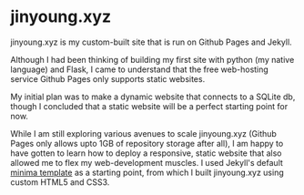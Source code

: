 # jinyoung.xyz

jinyoung.xyz is my custom-built site that is run on Github Pages and Jekyll. 

Although I had been thinking of building my first site with python (my native language) and Flask, I came to understand that the free web-hosting service Github Pages only supports static websites. 

My initial plan was to make a dynamic website that connects to a SQLite db, though I concluded that a static website will be a perfect starting point for now.

While I am still exploring various avenues to scale jinyoung.xyz (Github Pages only allows upto 1GB of repository storage after all), I am happy to have gotten to learn how to deploy a responsive, static website that also allowed me to flex my web-development muscles. I used Jekyll's default [minima template](https://jekyll.github.io/minima/) as a starting point, from which I built jinyoung.xyz using custom HTML5 and CSS3. 
